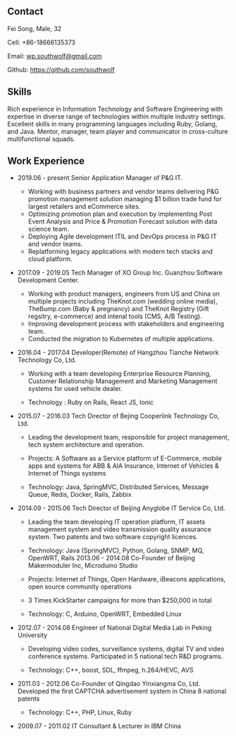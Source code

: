 ## Contact

Fei Song, Male, 32


Cell: +86-18666135373

Email: wp.southwolf@gmail.com 

Github: https://github.com/southwolf

## Skills

Rich experience in Information Technology and Software Engineering with expertise in diverse range of technologies within multiple industry settings. 
Excellent skills in many programming languages including Ruby, Golang, and Java.
Mentor, manager, team player and communicator in cross-culture multifunctional squads.

## Work Experience


* 2019.06 - present Senior Application Manager of P&G IT.

    * Working with business partners and vendor teams delivering P&G promotion management solution managing $1 billion trade fund for largest retailers and eCommerce sites.
    * Optimizing promotion plan and execution by implementing Post Event Analysis and Price & Promotion Forecast solution with data science team.
    * Deploying Agile development ITIL and DevOps process in P&G IT and vendor teams.
    * Replatforming legacy applications with modern tech stacks and cloud platform.
    

* 2017.09 - 2019.05 Tech Manager of XO Group Inc. Guanzhou Software Development Center.

    * Working with product managers, engineers from US and China on multiple projects including TheKnot.com (wedding online media), TheBump.com (Baby & pregnancy) and TheKnot Registry (Gift regsitry, e-commerce) and intenal tools (CMS, A/B Testing).
    * Improving development process with stakeholders and engineering team.
    * Conducted the migration to Kubernetes of multiple applications.
    

* 2016.04 - 2017.04 Developer(Remote) of Hangzhou Tianche Network Technology Co, Ltd.

  * Working with a team developing Enterprise Resource Planning, Customer Relationship Management and Marketing Management systems for used vehicle dealer.

  * Technology : Ruby on Rails, React JS, Ionic

* 2015.07 - 2016.03 Tech Director of Bejing Cooperlink Technology Co, Ltd.

  * Leading the development team, responsible for project management, tech system architecture and operation.

  * Projects: A Software as a Service platform of E-Commerce, mobile apps and systems for ABB & AIA Insurance, Internet of Vehicles & Internet of Things systems

  * Technology: Java, SpringMVC, Distributed Services, Message Queue, Redis, Docker, Rails, Zabbix

* 2014.09 - 2015.06 Tech Director of Beijing Anyglobe IT Service Co, Ltd.

  * Leading the team developing IT operation platform, IT assets management system and video transmission quality assurance system.
            Two patents and two software copyright licences.
 
  * Technology: Java (SpringMVC), Python, Golang, SNMP, MQ, OpenWRT, Rails 2013.06 - 2014.08 Co-Founder of Beijing Makermoduler Inc, Microduino Studio
  
  * Projects: Internet of Things, Open Hardware, iBeacons applications, open source community operations
  
  * 3 Times KickStarter campaigns for more than $250,000 in total
  
  * Technology: C, Arduino, OpenWRT, Embedded Linux
* 2012.07 - 2014.08 Engineer of National Digital Media Lab in Peking University

  * Developing video codes, surveillance systems, digital TV and video conference systems. Participated in 5 national tech R&D programs.

  * Technology: C++, boost, SDL, ffmpeg, h.264/HEVC, AVS

* 2011.03 - 2012.06 Co-Founder of Qingdao Yinxiangma Co, Ltd. Developed the first CAPTCHA advertisement system in China 8 national patents

  * Technology: C++, PHP, Linux, Ruby

*  2009.07 - 2011.02 IT Consultant & Lecturer in IBM China
              
